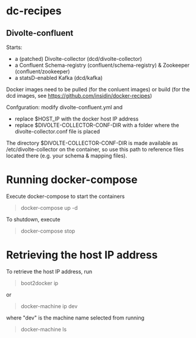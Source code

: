 # dc-recipes

## Divolte-confluent

Starts: 

- a (patched) Divolte-collector (dcd/divolte-collector)
- a Confluent Schema-registry (confluent/schema-registry) & Zookeeper (confluent/zookeeper)
- a statsD-enabled Kafka (dcd/kafka)

Docker images need to be pulled (for the conluent images) or build (for the dcd images, see https://github.com/insidin/docker-recipes)

Confguration: modify divolte-confluent.yml and 
- replace $HOST_IP with the docker host IP address
- replace $DIVOLTE-COLLECTOR-CONF-DIR with a folder where the divolte-collector.conf file is placed

The directory $DIVOLTE-COLLECTOR-CONF-DIR is made available as /etc/divolte-collector on the container, so use this path to reference files located there (e.g. your schema & mapping files).

# Running docker-compose

Execute docker-compose to start the containers
>docker-compose up -d

To shutdown, execute
>docker-compose stop


# Retrieving the host IP address

To retrieve the host IP address, run 

> boot2docker ip

or
> docker-machine ip dev

where "dev" is the machine name selected from running
> docker-machine ls



